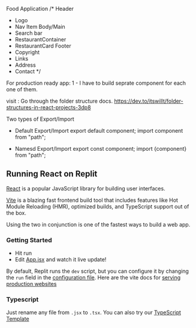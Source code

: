 Food Application
/*
Header
- Logo
- Nav Item
Body/Main
- Search bar
- RestaurantContainer
- RestaurantCard
Footer
- Copyright
- Links
- Address
- Contact
*/

For production ready app:
1 - I have to build seprate component for each one of them.

visit : Go through the folder structure docs.
https://dev.to/itswillt/folder-structures-in-react-projects-3dp8

Two types of Export/Import

- Default Export/Import
export default component;
import component from "path";

- Namesd Export/Import
export const component;
import {component} from "path";










## Running React on Replit

[React](https://reactjs.org/) is a popular JavaScript library for building user interfaces.

[Vite](https://vitejs.dev/) is a blazing fast frontend build tool that includes features like Hot Module Reloading (HMR), optimized builds, and TypeScript support out of the box.

Using the two in conjunction is one of the fastest ways to build a web app.

### Getting Started
- Hit run
- Edit [App.jsx](#src/App.jsx) and watch it live update!

By default, Replit runs the `dev` script, but you can configure it by changing the `run` field in the [configuration file](#.replit). Here are the vite docs for [serving production websites](https://vitejs.dev/guide/build.html)

### Typescript

Just rename any file from `.jsx` to `.tsx`. You can also try our [TypeScript Template](https://replit.com/@replit/React-TypeScript)